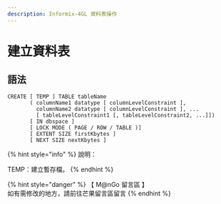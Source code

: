 ```yaml
---
description: Informix-4GL 資料表操作
---
```


# 建立資料表

## 語法

```
CREATE [ TEMP ] TABLE tableName
       ( columnName1 datatype [ columnLevelConstraint ],
         columnName2 datatype [ columnLevelConstraint ], ...
         [ tableLevelConstraint1 [, tableLevelConstraint2, ...]])
       [ IN dbspace ]
       [ LOCK MODE ( PAGE / ROW / TABLE )]
       [ EXTENT SIZE firstKbytes ]
       [ NEXT SIZE nextKbytes ]
```

{% hint style="info" %}
說明：

TEMP：建立暫存檔。
{% endhint %}

{% hint style="danger" %}
【 M@nGo 留言區 】\
如有需修改的地方，請前往芒果留言區留言
{% endhint %}
